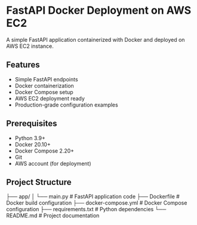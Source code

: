 # FastAPI Docker Deployment on AWS EC2

A simple FastAPI application containerized with Docker and deployed on AWS EC2 instance.

## Features

- Simple FastAPI endpoints
- Docker containerization
- Docker Compose setup
- AWS EC2 deployment ready
- Production-grade configuration examples

## Prerequisites

- Python 3.9+
- Docker 20.10+
- Docker Compose 2.20+
- Git
- AWS account (for deployment)

## Project Structure
├── app/
│ └── main.py # FastAPI application code
├── Dockerfile # Docker build configuration
├── docker-compose.yml # Docker Compose configuration
├── requirements.txt # Python dependencies
└── README.md # Project documentation
